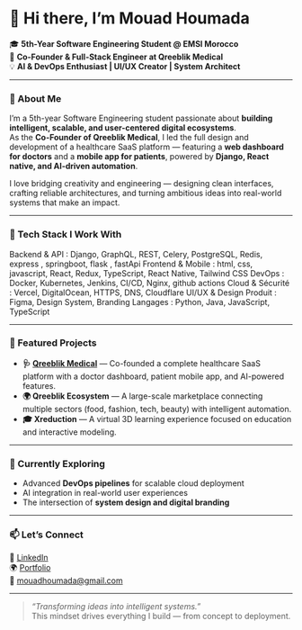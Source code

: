 # 👋 Hi there, I’m Mouad Houmada  

🎓 **5th-Year Software Engineering Student @ EMSI Morocco**  
💼 **Co-Founder & Full-Stack Engineer at Qreeblik Medical**  
💡 **AI & DevOps Enthusiast | UI/UX Creator | System Architect**

---

### 🚀 About Me  
I’m a 5th-year Software Engineering student passionate about **building intelligent, scalable, and user-centered digital ecosystems**.  
As the **Co-Founder of Qreeblik Medical**, I led the full design and development of a healthcare SaaS platform — featuring a **web dashboard for doctors** and a **mobile app for patients**, powered by **Django, React native, and AI-driven automation**.  

I love bridging creativity and engineering — designing clean interfaces, crafting reliable architectures, and turning ambitious ideas into real-world systems that make an impact.

---

### 🧠 Tech Stack I Work With  
Backend & API : Django, GraphQL, REST, Celery, PostgreSQL, Redis, express , springboot, flask , fastApi
Frontend & Mobile :  html, css, javascript, React,  Redux, TypeScript, React Native, Tailwind CSS
DevOps : Docker, Kubernetes, Jenkins, CI/CD, Nginx, github actions
Cloud & Sécurité : Vercel, DigitalOcean, HTTPS, DNS, Cloudflare
UI/UX & Design Produit : Figma, Design System, Branding
Langages : Python, Java, JavaScript, TypeScript


---

### 🧩 Featured Projects  
- **🩺 [Qreeblik Medical](https://qreeblik.com)** — Co-founded a complete healthcare SaaS platform with a doctor dashboard, patient mobile app, and AI-powered features.  
- **🌍 Qreeblik Ecosystem** — A large-scale marketplace connecting multiple sectors (food, fashion, tech, beauty) with intelligent automation.  
- **🎓 Xreduction** — A virtual 3D learning experience focused on education and interactive modeling.  

---

### 🌱 Currently Exploring  
- Advanced **DevOps pipelines** for scalable cloud deployment  
- AI integration in real-world user experiences  
- The intersection of **system design and digital branding**

---

### 📫 Let’s Connect  
💼 [LinkedIn](https://www.linkedin.com/in/mouad-houmada/)  
🌍 [Portfolio](https://mouadhoumada-co-founder.qreeblik.com/)  
📧 mouadhoumada@gmail.com  

---

> _“Transforming ideas into intelligent systems.”_  
> This mindset drives everything I build — from concept to deployment.
